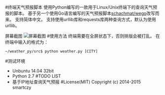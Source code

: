 #终端天气预报脚本
使用Python编写的一款用于Linux/Unix终端下的查询天气预报的脚本。
基于另一个使用Go语言编写的天气预报脚本[schachmat/wego](https://github.com/schachmat/wego)改写而来。
支持简体中文。
支持使用urllib库和requests库两种查询方式，默认为使用urllib。

屏幕截图
![屏幕截图](https://github.com/smartczy/weather_py/raw/master/src/weather.png)
#使用方法
终端需要在全屏状态下，否则排版会被打乱。
在终端中输入的格式为：
```
~/weather_py/src$ python weather.py [CITY]
```
#测试环境
* Unbuntu 14.04 32bit
* Python 2.7
#TODO LIST
* 基于IP地址查询天气预报
#License(MIT)
Copyright (c) 2014-2015 smartczy
